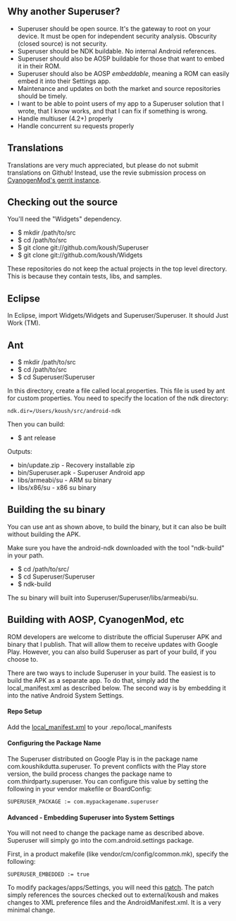 ## Why another Superuser?
* Superuser should be open source. It's the gateway to root on your device. It must be open for independent security analysis. Obscurity (closed source) is not security.
* Superuser should be NDK buildable. No internal Android references.
* Superuser should also be AOSP buildable for those that want to embed it in their ROM.
* Superuser should also be AOSP _embeddable_, meaning a ROM can easily embed it into their Settings app.
* Maintenance and updates on both the market and source repositories should be timely.
* I want to be able to point users of my app to a Superuser solution that I wrote, that I know works, and that I can fix if something is wrong.
* Handle multiuser (4.2+) properly
* Handle concurrent su requests properly

## Translations

Translations are very much appreciated, but please do not submit translations on Github! Instead, use the revie submission process on [CyanogenMod's gerrit instance](http://review.cyanogenmod.org/#/q/status:open,n,z).



## Checking out the source

You'll need the "Widgets" dependency.

* $ mkdir /path/to/src
* $ cd /path/to/src
* $ git clone git://github.com/koush/Superuser
* $ git clone git://github.com/koush/Widgets

These repositories do not keep the actual projects in the top level directory.
This is because they contain tests, libs, and samples.

## Eclipse

In Eclipse, import Widgets/Widgets and Superuser/Superuser. It should Just Work (TM).

## Ant

* $ mkdir /path/to/src
* $ cd /path/to/src
* $ cd Superuser/Superuser

In this directory, create a file called local.properties. This file is used by ant for custom properties. You need to specify the location of the ndk directory:

```
ndk.dir=/Users/koush/src/android-ndk
```

Then you can build:

* $ ant release

Outputs:
* bin/update.zip - Recovery installable zip
* bin/Superuser.apk - Superuser Android app
* libs/armeabi/su - ARM su binary
* libs/x86/su - x86 su binary

## Building the su binary

You can use ant as shown above, to build the binary, but it can also be built without building the APK.

Make sure you have the android-ndk downloaded with the tool "ndk-build" in your path.

* $ cd /path/to/src/
* $ cd Superuser/Superuser
* $ ndk-build

The su binary will built into Superuser/Superuser/libs/armeabi/su.



## Building with AOSP, CyanogenMod, etc

ROM developers are welcome to distribute the official Superuser APK and binary that I publish. That will
allow them to receive updates with Google Play. However, you can also build Superuser as part of your
build, if you choose to.

There are two ways to include Superuser in your build. The easiest is to build the APK as a separate app.
To do that, simply add the local_manifest.xml as described below. The second way is by embedding it
into the native Android System Settings.

#### Repo Setup
Add the [local_manifest.xml](https://github.com/koush/Superuser/blob/master/local_manifest.xml) to your .repo/local_manifests

#### Configuring the Package Name
The Superuser distributed on Google Play is in the package name com.koushikdutta.superuser.
To prevent conflicts with the Play store version, the build process changes the package
name to com.thirdparty.superuser. You can configure this value by setting the following
in your vendor makefile or BoardConfig:

```
SUPERUSER_PACKAGE := com.mypackagename.superuser
```

#### Advanced - Embedding Superuser into System Settings

You will not need to change the package name as described above. Superuser will simply go
into the com.android.settings package.

First, in a product makefile (like vendor/cm/config/common.mk), specify the following:

```
SUPERUSER_EMBEDDED := true
```

To modify packages/apps/Settings, you will need this [patch](http://review.cyanogenmod.org/#/c/32957/2//COMMIT_MSG,unified).
The patch simply references the sources checked out to external/koush and makes changes
to XML preference files and the AndroidManifest.xml. It is a very minimal change.

